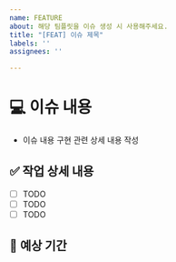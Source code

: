 ```yaml
---
name: FEATURE
about: 해당 팀플릿을 이슈 생성 시 사용해주세요.
title: "[FEAT] 이슈 제목"
labels: ''
assignees: ''

---
```


# :computer: 이슈 내용
- 이슈 내용 구현 관련 상세 내용 작성
## :white_check_mark: 작업 상세 내용
- [ ] TODO
- [ ] TODO
- [ ] TODO
## :calendar: 예상 기간
